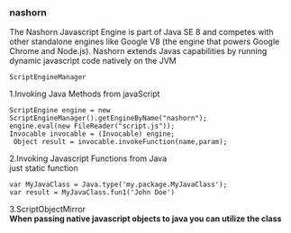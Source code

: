 ### nashorn
  <p>The Nashorn Javascript Engine is part of Java SE 8 and competes with other standalone engines like Google V8 (the engine that powers Google Chrome and Node.js). Nashorn extends Javas capabilities by running dynamic javascript code natively on the JVM</p>
  
  `ScriptEngineManager`
  
  1.Invoking Java Methods from javaScript 
  
    ScriptEngine engine = new ScriptEngineManager().getEngineByName("nashorn");
    engine.eval(new FileReader("script.js"));
    Invocable invocable = (Invocable) engine;
     Object result = invocable.invokeFunction(name,param);
     
  2.Invoking Javascript Functions from Java
      <br/>just static function
       
    var MyJavaClass = Java.type('my.package.MyJavaClass');
    var result = MyJavaClass.fun1('John Doe')
  3.ScriptObjectMirror   
     **When passing native javascript objects to java you can utilize the class**
